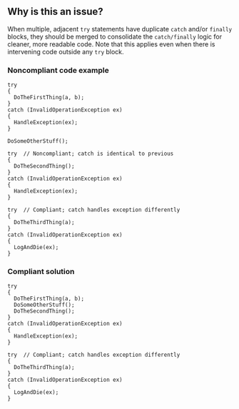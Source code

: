 ## Why is this an issue?
 
When multiple, adjacent `try` statements have duplicate `catch` and/or `finally` blocks, they should be merged to consolidate the `catch/finally` logic for cleaner, more readable code. Note that this applies even when there is intervening code outside any `try` block.
 
### Noncompliant code example

    try
    {
      DoTheFirstThing(a, b);
    }
    catch (InvalidOperationException ex)
    {
      HandleException(ex);
    }
    
    DoSomeOtherStuff();
    
    try  // Noncompliant; catch is identical to previous
    {
      DoTheSecondThing();
    }
    catch (InvalidOperationException ex)
    {
      HandleException(ex);
    }
    
    try  // Compliant; catch handles exception differently
    {
      DoTheThirdThing(a);
    }
    catch (InvalidOperationException ex)
    {
      LogAndDie(ex);
    }

### Compliant solution

    try
    {
      DoTheFirstThing(a, b);
      DoSomeOtherStuff();
      DoTheSecondThing();
    }
    catch (InvalidOperationException ex)
    {
      HandleException(ex);
    }
    
    try  // Compliant; catch handles exception differently
    {
      DoTheThirdThing(a);
    }
    catch (InvalidOperationException ex)
    {
      LogAndDie(ex);
    }